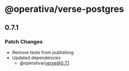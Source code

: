 # @operativa/verse-postgres

## 0.7.1

### Patch Changes

- Remove tests from publishing
- Updated dependencies
  - @operativa/verse@0.7.1
